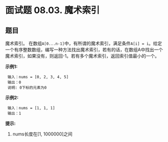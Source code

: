 # 面试题 08.03. 魔术索引

## 题目

魔术索引。 在数组`A[0...n-1]`中，有所谓的魔术索引，满足条件`A[i] = i`。给定一个有序整数数组，编写一种方法找出魔术索引，若有的话，在数组A中找出一个魔术索引，如果没有，则返回-1。若有多个魔术索引，返回索引值最小的一个。

**示例1:**
```
 输入：nums = [0, 2, 3, 4, 5]
 输出：0
 说明: 0下标的元素为0
```
**示例2:**
```
 输入：nums = [1, 1, 1]
 输出：1
```
**提示:**

1. nums长度在[1, 1000000]之间